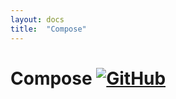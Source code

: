 ```yaml
---
layout: docs
title:  "Compose"
---
```


# Compose [![GitHub](../img/github.png)](https://github.com/scalaz/scalaz/blob/series/8.0.x/base/shared/src/main/scala/scalaz/ct/compose.scala)
